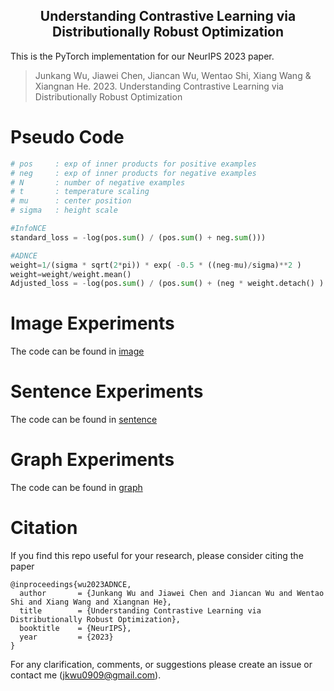 <h2 align="center">
Understanding Contrastive Learning via Distributionally Robust Optimization
</h2>

<!-- <div align="center"> -->

<!-- [![](https://img.shields.io/badge/paper-pink?style=plastic&logo=GitBook)](https://arxiv.org/pdf/2302.04775.pdf)
[![](https://img.shields.io/badge/-github-green?style=plastic&logo=github)](https://github.com/junkangwu/Adap_tau)  -->
<!-- [![](https://img.shields.io/badge/-youtube-red?style=plastic&logo=airplayvideo)](https://www.youtube.com/watch?v=9d0eXaO_kOw) 
[![](https://img.shields.io/badge/-slides-grey?style=plastic&logo=adobe)](https://cs.stanford.edu/~shirwu/slides/dir-iclr22.pdf)  -->
<!-- </div> -->

This is the PyTorch implementation for our NeurIPS 2023 paper. 
> Junkang Wu, Jiawei Chen, Jiancan Wu, Wentao Shi, Xiang Wang & Xiangnan He. 2023. Understanding Contrastive Learning via Distributionally Robust Optimization

# Pseudo Code
```py
# pos     : exp of inner products for positive examples
# neg     : exp of inner products for negative examples
# N       : number of negative examples
# t       : temperature scaling
# mu      : center position
# sigma   : height scale

#InfoNCE
standard_loss = -log(pos.sum() / (pos.sum() + neg.sum()))

#ADNCE
weight=1/(sigma * sqrt(2*pi)) * exp( -0.5 * ((neg-mu)/sigma)**2 )
weight=weight/weight.mean()
Adjusted_loss = -log(pos.sum() / (pos.sum() + (neg * weight.detach() ).sum()))
```


# Image Experiments
The code can be found in  [image](./image/README.md)

# Sentence Experiments
The code can be found in  [sentence](./sentence/README.md)

# Graph Experiments
The code can be found in  [graph](./graph/README.md)

# Citation
If you find this repo useful for your research, please consider citing the paper
```
@inproceedings{wu2023ADNCE,
  author       = {Junkang Wu and Jiawei Chen and Jiancan Wu and Wentao Shi and Xiang Wang and Xiangnan He},
  title        = {Understanding Contrastive Learning via Distributionally Robust Optimization},
  booktitle    = {NeurIPS},
  year         = {2023}
}
```


For any clarification, comments, or suggestions please create an issue or contact me (jkwu0909@gmail.com).